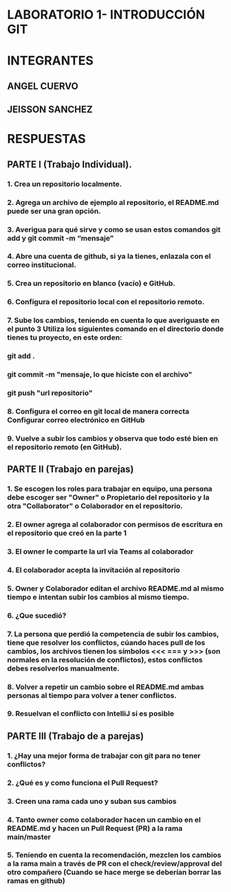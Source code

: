 # LABORATORIO 1- INTRODUCCIÓN GIT

# INTEGRANTES

## ANGEL CUERVO 
## JEISSON SANCHEZ

# RESPUESTAS

## PARTE I (Trabajo Individual).

### 1. Crea un repositorio localmente.

#### 

### 2. Agrega un archivo de ejemplo al repositorio, el README.md puede ser una gran opción.

#### 

### 3. Averigua para qué sirve y como se usan estos comandos git add y git commit -m “mensaje”

#### 

### 4. Abre una cuenta de github, si ya la tienes, enlazala con el correo institucional.

#### 

### 5. Crea un repositorio en blanco (vacío) e GitHub.

#### 

### 6. Configura el repositorio local con el repositorio remoto.

#### 

### 7. Sube los cambios, teniendo en cuenta lo que averiguaste en el punto 3 Utiliza los siguientes comando en el directorio donde tienes tu proyecto, en este orden:

  ### git add .
  ### git commit -m "mensaje, lo que hiciste con el archivo"
  ### git push "url repositorio"

####   

### 8. Configura el correo en git local de manera correcta Configurar correo electrónico en GitHub

#### 

### 9. Vuelve a subir los cambios y observa que todo esté bien en el repositorio remoto (en GitHub).

#### 

## PARTE II (Trabajo en parejas)

### 1. Se escogen los roles para trabajar en equipo, una persona debe escoger ser "Owner" o Propietario del repositorio y la otra "Collaborator" o Colaborador en el repositorio.

#### 

### 2. El owner agrega al colaborador con permisos de escritura en el repositorio que creó en la parte 1

#### 

### 3. El owner le comparte la url via Teams al colaborador

#### 

### 4. El colaborador acepta la invitación al repositorio

#### 

### 5. Owner y Colaborador editan el archivo README.md al mismo tiempo e intentan subir los cambios al mismo tiempo.

#### 

### 6. ¿Que sucedió?

#### 

### 7. La persona que perdió la competencia de subir los cambios, tiene que resolver los conflictos, cúando haces pull de los cambios, los archivos tienen los símbolos <<< === y >>> (son normales en la resolución de conflictos), estos conflictos debes resolverlos manualmente.

#### 

### 8. Volver a repetir un cambio sobre el README.md ambas personas al tiempo para volver a tener conflictos.

#### 

### 9. Resuelvan el conflicto con IntelliJ si es posible

#### 

## PARTE III (Trabajo de a parejas)

### 1. ¿Hay una mejor forma de trabajar con git para no tener conflictos?

#### 

### 2. ¿Qué es y como funciona el Pull Request?

#### 

### 3. Creen una rama cada uno y suban sus cambios

#### 

### 4. Tanto owner como colaborador hacen un cambio en el README.md y hacen un Pull Request (PR) a la rama main/master

#### 

### 5. Teniendo en cuenta la recomendación, mezclen los cambios a la rama main a través de PR con el check/review/approval del otro compañero (Cuando se hace merge se deberían borrar las ramas en github)

#### 
